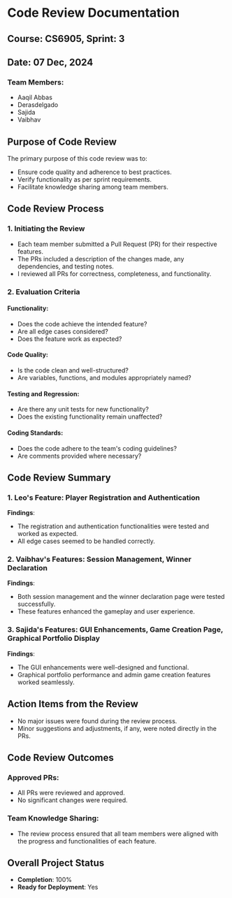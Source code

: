 # Code Review Documentation  

## **Course**: CS6905, **Sprint**: 3
## **Date**: 07 Dec, 2024  

### **Team Members**:  
- Aaqil Abbas  
- Derasdelgado  
- Sajida  
- Vaibhav  

## **Purpose of Code Review**  
The primary purpose of this code review was to:  
- Ensure code quality and adherence to best practices.  
- Verify functionality as per sprint requirements.  
- Facilitate knowledge sharing among team members.  

## **Code Review Process**  

### **1. Initiating the Review**  
- Each team member submitted a Pull Request (PR) for their respective features.  
- The PRs included a description of the changes made, any dependencies, and testing notes.  
- I reviewed all PRs for correctness, completeness, and functionality.  

### **2. Evaluation Criteria**  

#### **Functionality**:  
- Does the code achieve the intended feature?  
- Are all edge cases considered?  
- Does the feature work as expected?  

#### **Code Quality**:  
- Is the code clean and well-structured?  
- Are variables, functions, and modules appropriately named?  

#### **Testing and Regression**:  
- Are there any unit tests for new functionality?  
- Does the existing functionality remain unaffected?  

#### **Coding Standards**:  
- Does the code adhere to the team's coding guidelines?  
- Are comments provided where necessary?  

## **Code Review Summary**  

### **1. Leo's Feature: Player Registration and Authentication**  
**Findings**:  
- The registration and authentication functionalities were tested and worked as expected.  
- All edge cases seemed to be handled correctly.  

### **2. Vaibhav's Features: Session Management, Winner Declaration**  
**Findings**:  
- Both session management and the winner declaration page were tested successfully.  
- These features enhanced the gameplay and user experience.  

### **3. Sajida's Features: GUI Enhancements, Game Creation Page, Graphical Portfolio Display**  
**Findings**:  
- The GUI enhancements were well-designed and functional.  
- Graphical portfolio performance and admin game creation features worked seamlessly.  

## **Action Items from the Review**  

- No major issues were found during the review process.  
- Minor suggestions and adjustments, if any, were noted directly in the PRs.  

## **Code Review Outcomes**  

### **Approved PRs**:  
- All PRs were reviewed and approved.  
- No significant changes were required.  

### **Team Knowledge Sharing**:  
- The review process ensured that all team members were aligned with the progress and functionalities of each feature.  

## **Overall Project Status**  

- **Completion**: 100%  
- **Ready for Deployment**: Yes  

